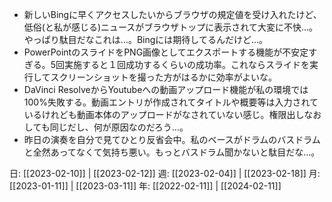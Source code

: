 - 新しいBingに早くアクセスしたいからブラウザの規定値を受け入れたけど、低俗(と私が感じる)ニュースがブラウザトップに表示されて大変に不快…。やっぱり駄目だなこれは…。Bingには期待してるんだけど…。
- PowerPointのスライドをPNG画像としてエクスポートする機能が不安定すぎる。5回実施すると１回成功するくらいの成功率。これならスライドを実行してスクリーンショットを撮った方がはるかに効率がよいな。
- DaVinci ResolveからYoutubeへの動画アップロード機能が私の環境では100%失敗する。動画エントリが作成されてタイトルや概要等は入力されているけれども動画本体のアップロードがなされていない感じ。権限出しなおしても同じだし、何が原因なのだろう…。
- 昨日の演奏を自分で見てひとり反省会中。私のベースがドラムのバスドラムと全然あってなくて気持ち悪い。もっとバスドラム聞かないと駄目だな…。

日: [[2023-02-10]] | [[2023-02-12]]
週: [[2023-02-04]] | [[2023-02-18]]
月: [[2023-01-11]] | [[2023-03-11]]
年: [[2022-02-11]] | [[2024-02-11]]